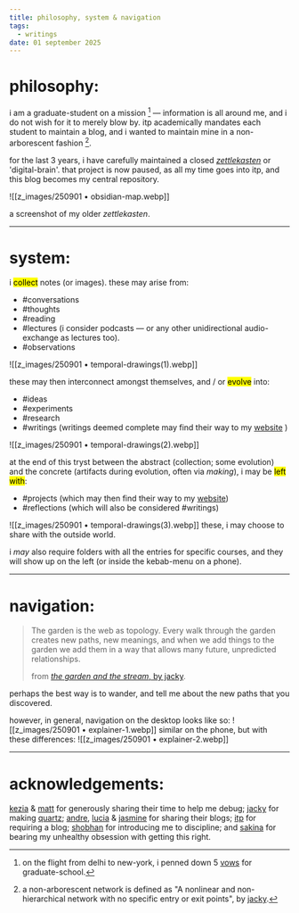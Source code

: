 ```yaml
---
title: philosophy, system & navigation
tags:
  - writings
date: 01 september 2025
---
```

# philosophy: 
i am a graduate-student on a mission [^1] — information is all around me, and i do not wish for it to merely blow by. itp academically mandates each student to maintain a blog, and i wanted to maintain mine in a non-arborescent fashion [^2]. 

for the last 3 years, i have carefully maintained a closed *[zettlekasten](https://en.wikipedia.org/wiki/Zettelkasten)* or 'digital-brain'. that project is now paused, as all my time goes into itp, and this blog becomes my central repository.  

![[z_images/250901 • obsidian-map.webp]]
<figcaption>a screenshot of my older <em>zettlekasten</em>.</figcaption>

---
# system:
i <mark>collect</mark> notes (or images). these may arise from:
- #conversations
- #thoughts
- #reading
- #lectures (i consider podcasts — or any other unidirectional audio-exchange as lectures too). 
- #observations 

![[z_images/250901 • temporal-drawings(1).webp]]

these may then interconnect amongst themselves, and / or <mark>evolve</mark> into: 
- #ideas
- #experiments
- #research
- #writings  (writings deemed complete may find their way to my [website](https://arjunmakesthings.github.io/notes.html) )

![[z_images/250901 • temporal-drawings(2).webp]]

at the end of this tryst between the abstract (collection; some evolution) and the concrete (artifacts during evolution, often via *making*), i may be <mark>left with</mark>: 
- #projects (which may then find their way to my [website](https://arjunmakesthings.github.io/projects.html))
- #reflections (which will also be considered #writings)

![[z_images/250901 • temporal-drawings(3).webp]]
these, i may choose to share with the outside world. 

i *may* also require folders with all the entries for specific courses, and they will show up on the left (or inside the kebab-menu on a phone). 

---
# navigation:
> The garden is the web as topology. Every walk through the garden creates new paths, new meanings, and when we add things to the garden we add them in a way that allows many future, unpredicted relationships.
> 
> from [*the garden and the stream*, by jacky](https://jzhao.xyz/thoughts/the-garden-and-the-stream).

perhaps the best way is to wander, and tell me about the new paths that you discovered. 

however, in general, navigation on the desktop looks like so: 
![[z_images/250901 • explainer-1.webp]]
similar on the phone, but with these differences: 
![[z_images/250901 • explainer-2.webp]]


---
# acknowledgements: 
[kezia](https://klogs.e-kezia.com/) & [matt](https://mattblanco.me/) for generously sharing their time to help me debug; [jacky](https://jzhao.xyz/) for making [quartz](https://quartz.jzhao.xyz/); [andre](https://andre-lira.com/), [lucia](https://www.lucia-gomez.dev/about-me) & [jasmine](https://www.jnackash.com/) for sharing their blogs; [itp](https://itp.nyu.edu/itp/) for requiring a blog; [shobhan](https://setwrite.in/) for introducing me to discipline; and [sakina](https://www.sakinaattarwala.com/) for bearing my unhealthy obsession with getting this right. 

[^1]: on the flight from delhi to new-york, i penned down 5 [vows](https://arjunmakesthings.github.io/notes/2025_vows-for-graduate-school/page.html) for graduate-school. 

[^2]: a non-arborescent network is defined as "A nonlinear and non-hierarchical network with no specific entry or exit points", by [jacky](https://jzhao.xyz/thoughts/rhizomatic-vs-arborescent).
